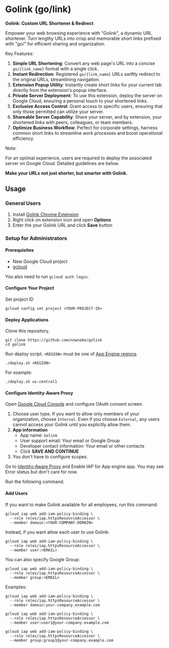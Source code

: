 # Golink (go/link)

**Golink: Custom URL Shortener & Redirect**

Empower your web browsing experience with "Golink", a dynamic URL shortener. Turn lengthy URLs into crisp and memorable short links prefixed with "go/" for efficient sharing and organization.

Key Features:

1. **Simple URL Shortening**: Convert any web page's URL into a concise `go/{link_name}` format with a single click.
2. **Instant Redirection**: Registered `go/{link_name}` URLs swiftly redirect to the original URLs, streamlining navigation.
3. **Extension Popup Utility**: Instantly create short links for your current tab directly from the extension's popup interface.
4. **Private Server Deployment**: To use this extension, deploy the server on Google Cloud, ensuring a personal touch to your shortened links.
5. **Exclusive Access Control**: Grant access to specific users, ensuring that only those permitted can utilize your server.
6. **Shareable Server Capability**: Share your server, and by extension, your shortened links with peers, colleagues, or team members.
7. **Optimize Business Workflow**: Perfect for corporate settings, harness common short links to streamline work processes and boost operational efficiency.

Note:

For an optimal experience, users are required to deploy the associated server on Google Cloud. Detailed guidelines are below.

**Make your URLs not just shorter, but smarter with Golink.**

## Usage

### General Users

1. Install [Golink Chrome Extension]()
2. Right click on extension icon and open **Options**
3. Enter the your Golink URL and click **Save** button

### Setup for Administrators

#### Prerequisites

- New Google Cloud project
- [gcloud](https://cloud.google.com/sdk/docs/install)

You also need to run `gcloud auth login`.

#### Configure Your Project

Set project ID

```shell
gcloud config set project <YOUR-PROJECT-ID>
```

#### Deploy Applications

Clone this repository.

```shell
git clone https://github.com/nownabe/golink
cd golink
```

Run deploy script. `<REGION>` must be one of [App Engine regions](https://cloud.google.com/about/locations#region).

```shell
./deploy.sh <REGION>
```

For example:

```shell
./deploy.sh us-central1
```

#### Configure Identity-Aware Proxy

Open [Google Cloud Console](https://console.cloud.google.com/apis/credentials/consent) and configure OAuth consent screen.

1. Choose user type. If you want to allow only members of your organization, choose `Internal`. Even if you choose `External`, any users cannot access your Golink until you explicitly allow them.
2. **App information**
   - App name: `Golink`
   - User support email: Your email or Google Group
   - Developer contact information: Your email or other contacts
   - Click **SAVE AND CONTINUE**
3. You don't have to configure scopes.

Go to [Identity-Aware Proxy](https://console.cloud.google.com/security/iap) and Enable IAP for App engine app. You may see Error status but don't care for now.

Run the following command.

#### Add Users

If you want to make Golink available for all employees, run this command:

```shell
gcloud iap web add-iam-policy-binding \
  --role roles/iap.httpsResourceAccessor \
  --member domain:<YOUR-COMPANY-DOMAIN>
```

Instead, if you want allow each user to use Golink:

```shell
gcloud iap web add-iam-policy-binding \
  --role roles/iap.httpsResourceAccessor \
  --member user:<EMAIL>
```

You can also specify Google Group:

```shell
gcloud iap web add-iam-policy-binding \
  --role roles/iap.httpsResourceAccessor \
  --member group:<EMAIL>
```

Examples:

```shell
gcloud iap web add-iam-policy-binding \
  --role roles/iap.httpsResourceAccessor \
  --member domain:your-company.example.com

gcloud iap web add-iam-policy-binding \
  --role roles/iap.httpsResourceAccessor \
  --member user:user1@your-company.example.com

gcloud iap web add-iam-policy-binding \
  --role roles/iap.httpsResourceAccessor \
  --member group:group1@your-company.example.com
```
